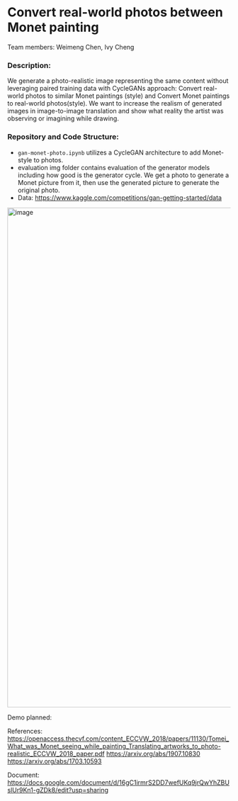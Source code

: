 # Convert real-world photos between Monet painting  
Team members: Weimeng Chen, Ivy Cheng
### Description:
We generate a photo-realistic image representing the same content without leveraging paired training data with CycleGANs approach: Convert real-world photos to similar Monet paintings (style) and Convert Monet paintings to real-world photos(style). We want to increase the realism of generated images in image-to-image translation and show what reality the artist was observing or imagining while drawing.
### Repository and Code Structure:
- `gan-monet-photo.ipynb` utilizes a CycleGAN architecture to add Monet-style to photos.
- evaluation img folder contains evaluation of the generator models including how good is the generator cycle. We get a photo to generate a Monet picture from it, then use the generated picture to generate the original photo.
- Data: https://www.kaggle.com/competitions/gan-getting-started/data
<img width="1128" alt="image" src="https://user-images.githubusercontent.com/75918977/208309523-2a2618a2-f6a8-4e36-a0b1-3110bfebb7be.png">







Demo planned:

References: https://openaccess.thecvf.com/content_ECCVW_2018/papers/11130/Tomei_What_was_Monet_seeing_while_painting_Translating_artworks_to_photo-realistic_ECCVW_2018_paper.pdf
https://arxiv.org/abs/1907.10830
https://arxiv.org/abs/1703.10593

Document: https://docs.google.com/document/d/16gC1irmrS2DD7wefUKq9jrQwYhZBUslUr9Kn1-gZDk8/edit?usp=sharing
